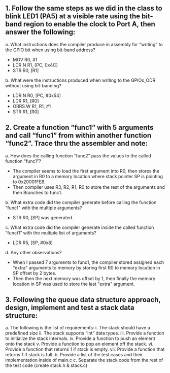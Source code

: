 ## 1. Follow the same steps as we did in the class to blink LED1 (PA5) at a visible rate using the bit-band region to enable the clock to Port A, then answer the following:
  a. What instructions does the compiler produce in assembly for “writing” to the GPIO bit when using bit-band address?
  - MOV     R0, #1
  - LDR.N   R1, [PC, 0x4C]  
  - STR     R0, [R1]
  
  b. What were the instructions produced when writing to the GPIOx_ODR without using bit-banding?
  
  - LDR.N   R0, [PC, #0x54]
  - LDR     R1, [R0]  
  - ORRS.W R1, R1, #1
  - STR     R1, [R0]
  
## 2. Create a function “func1” with 5 arguments and call “func1” from within another function “func2”. Trace thru the assembler and note:

a. How does the calling function “func2” pass the values to the called function “func1”?
  - The compiler seems to load the first argument into R0, then stores the argument in R0 to a memory location where stack pointer SP is pointing to 0x20001FE8.
  - Then compiler uses R3, R2, R1, R0 to store the rest of the arguments and then Branches to func1.
  

b. What extra code did the compiler generate before calling the function “func1” with the multiple arguments?
  - STR R0, [SP] was generated.
  
c. What extra code did the compiler generate inside the called function “funct1” with the multiple list of arguments?
- LDR R5, [SP, #0x8]
  
d. Any other observations?
- When I passed 7 arguments to func1, the compiler stored assigned each "extra" arguments to memory by storing first R0 to memory location in SP offset by 2 bytes.
- Then then the next memory was offset by 1, then finally the memory location in SP was used to store the last "extra" argument.

## 3. Following the queue data structure approach, design, implement and test a stack data structure:
a. The following is the list of requirements:
i. The stack should have a predefined size
ii. The stack supports “int” data types.
iii. Provide a function to initialize the stack internals.
iv. Provide a function to push an element onto the stack
v. Provide a function to pop an element off the stack.
vi. Provide a function that returns 1 if stack is empty.
vii. Provide a function that returns 1 if stack is full.
b. Provide a list of the test cases and their implementation inside of main.c
c. Separate the stack code from the rest of the test code (create stack.h & stack.c)


